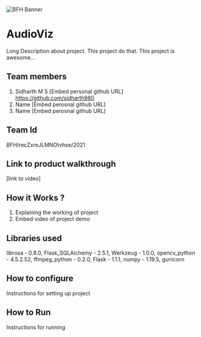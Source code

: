 ![BFH Banner](https://trello-attachments.s3.amazonaws.com/542e9c6316504d5797afbfb9/542e9c6316504d5797afbfc1/39dee8d993841943b5723510ce663233/Frame_19.png)
# AudioViz
Long Description about project. This project do that. This project is awesome...
## Team members
1. Sidharth M S [Embed personal github URL] https://github.com/sidharth980
2. Name [Embed perosnal github URL]
3. Name [Embed perosnal github URL]
## Team Id
BFH/recZxreJLMNOtvhse/2021
## Link to product walkthrough
[link to video]
## How it Works ?
1. Explaining the working of project
2. Embed video of project demo
## Libraries used
librosa - 0.8.0,
Flask_SQLAlchemy - 2.5.1,
Werkzeug - 1.0.0,
opencv_python - 4.5.2.52,
ffmpeg_python - 0.2.0,
Flask - 1.1.1,
numpy - 1.19.5,
gunicorn
## How to configure
Instructions for setting up project
## How to Run
Instructions for running
